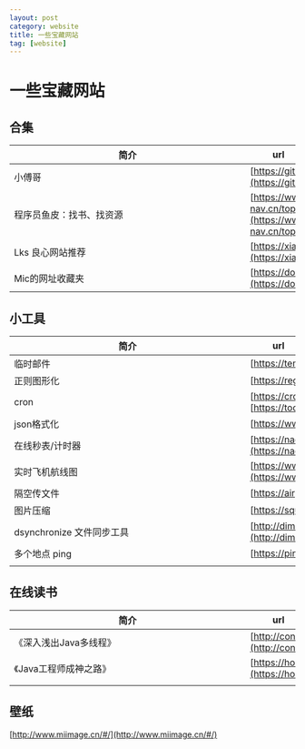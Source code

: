 ```yaml
---
layout: post
category: website
title: 一些宝藏网站
tag: [website]
---
```

# 一些宝藏网站

## 合集

| <div style="width:400px">简介</div> | <div style="width:100px">url</div>                           |
| ----------------------------------- | ------------------------------------------------------------ |
| 小傅哥                              | [https://github.com/fuzhengwei/CodeGuide](https://github.com/fuzhengwei/CodeGuide) |
| 程序员鱼皮：找书、找资源            | [https://www.code-nav.cn/topic/%E4%B9%A6%E7%B1%8D](https://www.code-nav.cn/topic/%E4%B9%A6%E7%B1%8D) |
| Lks 良心网站推荐                    | [https://xiangjianan.gitee.io/lks/](https://xiangjianan.gitee.io/lks/) |
| Mic的网址收藏夹                     | [https://doc.istio.tech/](https://doc.istio.tech/)           |

## 小工具

| <div style="width:400px">简介</div> | <div style="width:100px">url</div>                           |
| ----------------------------------- | ------------------------------------------------------------ |
| 临时邮件                            | [https://temp-mail.org/zh/](https://temp-mail.org/zh/)       |
| 正则图形化                          | [https://regexper.com/](https://regexper.com/)               |
| cron                                | [https://cron.qqe2.com/](https://cron.qqe2.com/)<br />[https://tool.lu/crontab/](https://tool.lu/crontab/) |
| json格式化                          | [https://www.sojson.com/](https://www.sojson.com/)           |
| 在线秒表/计时器                     | [https://naozhong.net.cn/miaobiao/#enabled=0&msec=76662](https://naozhong.net.cn/miaobiao/#enabled=0&msec=76662) |
| 实时飞机航线图                      | [https://www.flightradar24.com/32.36,116.55/7](https://www.flightradar24.com/32.36,116.55/7) |
| 隔空传文件                          | [https://airportal.cn](https://airportal.cn)                 |
| 图片压缩                            | [https://squoosh.app/](https://squoosh.app/)                 |
| dsynchronize 文件同步工具           | [http://dimio.altervista.org/eng/dsynchronize/dsynchronize.html#Download](http://dimio.altervista.org/eng/dsynchronize/dsynchronize.html#Download) |
| 多个地点 ping                       | [https://ping.chinaz.com/](https://ping.chinaz.com/)         |
|                                     |                                                              |

## 在线读书

| <div style="width:400px">简介</div> | <div style="width:100px">url</div>                           |
| ----------------------------------- | ------------------------------------------------------------ |
| 《深入浅出Java多线程》              | [http://concurrent.redspider.group/RedSpider.html](http://concurrent.redspider.group/RedSpider.html) |
| 《Java工程师成神之路》              | [https://hollischuang.gitee.io/tobetopjavaer/#/menu](https://hollischuang.gitee.io/tobetopjavaer/#/menu) |
|                                     |                                                              |

## 壁纸

[http://www.miimage.cn/#/](http://www.miimage.cn/#/)



